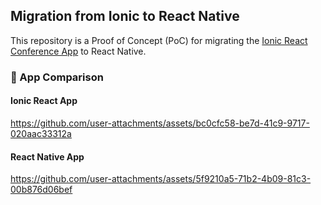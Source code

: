 ## Migration from Ionic to React Native

This repository is a Proof of Concept (PoC) for migrating the [Ionic React Conference App](https://github.com/vsnaichuk/ionic-react-conference-app) to React Native.

### 🎥 App Comparison

#### Ionic React App
https://github.com/user-attachments/assets/bc0cfc58-be7d-41c9-9717-020aac33312a



#### React Native App
https://github.com/user-attachments/assets/5f9210a5-71b2-4b09-81c3-00b876d06bef

